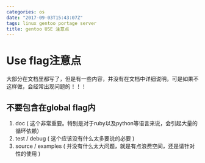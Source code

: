 ```yaml
---
categories: os
date: "2017-09-03T15:43:07Z"
tags: linux gentoo portage server
title: gentoo USE 注意点
---
```


# Use flag注意点
<!--more-->

大部分在文档里都写了，但是有一些内容，并没有在文档中详细说明，可是如果不这样做，会经常出现问题的！！！

## 不要包含在global flag内

1. doc ( 这个非常重要。特别是对于ruby以及python等语言来说，会引起大量的循环依赖）
2. test / debug ( 这个应该没有什么太多要说的必要 )
4. source / examples ( 并没有什么太大问题，就是有点浪费空间，还是请针对性的使用 )


